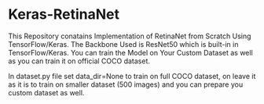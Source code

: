 # Keras-RetinaNet

This Repository conatains Implementation of RetinaNet from Scratch Using TensorFlow/Keras. The Backbone Used is ResNet50 which is built-in
in TensorFlow/Keras. 
You can train the Model on Your Custom Dataset as well as you can train it on official COCO dataset.

In dataset.py file set data_dir=None to train on full COCO dataset, on leave it as it is to train on smaller dataset (500 images) and you can prepare you custom dataset 
as well.
